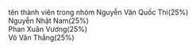 tên thành viên trong nhóm
Nguyễn Văn Quốc Thi(25%)  
Nguyễn Nhật Nam(25%)  
Phan Xuân Vương(25%)  
Võ Văn Thắng(25%)
